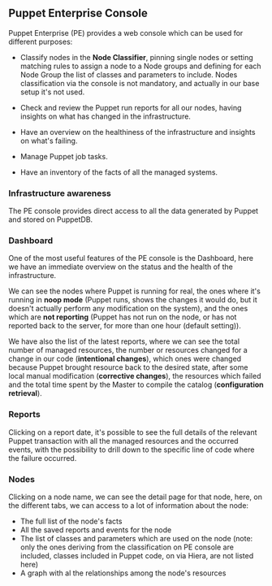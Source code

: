 ## Puppet Enterprise Console

Puppet Enterprise (PE) provides a web console which can be used for different purposes:

  - Classify nodes in the **Node Classifier**, pinning single nodes or setting matching rules to assign a node to a Node groups and defining for each Node Group the list of classes and parameters to include. Nodes classification via the console is not mandatory, and actually in our base setup it's not used.

  - Check and review the Puppet run reports for all our nodes, having insights on what has changed in the infrastructure.

  - Have an overview on the healthiness of the infrastructure and insights on what's failing.

  - Manage Puppet job tasks.

  - Have an inventory of the facts of all the managed systems.

### Infrastructure awareness

The PE console provides direct access to all the data generated by Puppet and stored on PuppetDB.

### Dashboard

One of the most useful features of the PE console is the Dashboard, here we have an immediate overview on the status and the health of the infrastructure.

We can see the nodes where Puppet is running for real, the ones where it's running in **noop mode** (Puppet runs, shows the changes it would do, but it doesn't actually perform any modification on the system), and the ones which are **not reporting** (Puppet has not run on the node, or has not reported back to the server, for more than one hour (default setting)).

We have also the list of the latest reports, where we can see the total number of managed resources, the number or resources changed for a change in our code (**intentional changes**), which ones were changed because Puppet brought  resource back to the desired state, after some local manual modification (**corrective changes**), the resources which failed and the total time spent by the Master to compile the catalog (**configuration retrieval**).

### Reports

Clicking on a report date, it's possible to see the full details of the relevant Puppet transaction with all the managed resources and the occurred events, with the possibility to drill down to the specific line of code where the failure occurred.

### Nodes

Clicking on a node name, we can see the detail page for that node, here, on the different tabs, we can access to a lot of information about the node:

  - The full list of the node's facts
  - All the saved reports and events for the node
  - The list of classes and parameters which are used on the node (note: only the ones deriving from the classification on PE console are included, classes included in Puppet code, on via Hiera, are not listed here)
  - A graph with al the relationships among the node's resources
